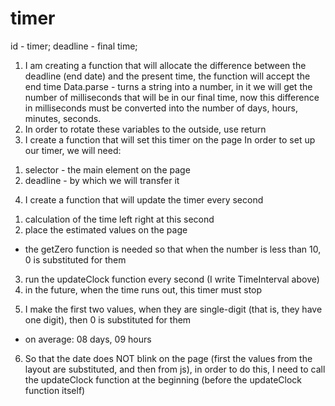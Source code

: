 # timer

id - timer;
deadline - final time;
1. I am creating a function that will allocate the difference between the deadline (end date) and the present time, 
the function will accept the end time
Data.parse - turns a string into a number, in it we will get the number of milliseconds that will be in our final time, 
now this difference in milliseconds must be converted into the number of days, hours, minutes, seconds.
2. In order to rotate these variables to the outside, use return
3. I create a function that will set this timer on the page
In order to set up our timer, we will need:
1) selector - the main element on the page
2) deadline - by which we will transfer it
4. I create a function that will update the timer every second
1) calculation of the time left right at this second
2) place the estimated values ​​on the page
* the getZero function is needed so that when the number is less than 10, 0 is substituted for them
3) run the updateClock function every second (I write TimeInterval above)
4) in the future, when the time runs out, this timer must stop
5. I make the first two values, when they are single-digit (that is, they have one digit), then 0 is substituted for them
* on average: 08 days, 09 hours
6. So that the date does NOT blink on the page (first the values ​​from the layout are substituted, and then from js), in order to do this, 
I need to call the updateClock function at the beginning (before the updateClock function itself)
